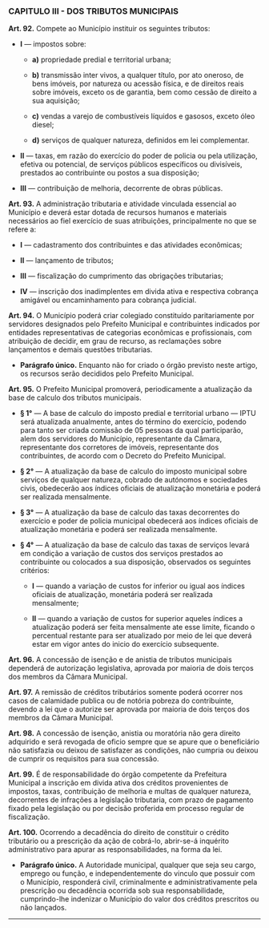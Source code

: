 ### CAPITULO III - DOS TRIBUTOS MUNICIPAIS


**Art. 92.** Compete ao Município instituir os seguintes tributos: 

- **I** — impostos sobre:

	- **a)** propriedade predial e territorial urbana;

	- **b)** transmissão inter vivos, a qualquer título, por ato oneroso, de bens imóveis, por natureza ou acessão física, e de direitos reais sobre imóveis, exceto os de garantia, bem como cessão de direito a sua aquisição;

	- **c)** vendas a varejo de combustíveis líquidos e gasosos, exceto óleo diesel;

	- **d)** serviços de qualquer natureza, definidos em lei complementar.

- **II** — taxas, em razão do exercício do poder de policia ou pela utilização, efetiva ou potencial, de serviços públicos específicos ou divisíveis, prestados ao contribuinte ou postos a sua disposição; 

- **III** — contribuição de melhoria, decorrente de obras públicas.

**Art. 93.** A administração tributaria e atividade vinculada essencial ao Município e deverá estar dotada de recursos humanos e materiais necessários ao fiel exercício de suas atribuições, principalmente no que se refere a: 

- **I** — cadastramento dos contribuintes e das atividades econômicas;

- **II** — lançamento de tributos;

- **III** — fiscalização do cumprimento das obrigações tributarias;

- **IV** — inscrição dos inadimplentes em divida ativa e respectiva cobrança amigável ou encaminhamento para cobrança judicial. 

**Art. 94.** O Município poderá criar colegiado constituído paritariamente por servidores designados pelo Prefeito Municipal e contribuintes indicados por entidades representativas de categorias econômicas e profissionais, com atribuição de decidir, em grau de recurso, as reclamações sobre lançamentos e demais questões tributarias.

- **Parágrafo único.** Enquanto não for criado o órgão previsto neste artigo, os recursos serão decididos pelo Prefeito Municipal. 

**Art. 95.** O Prefeito Municipal promoverá, periodicamente a atualização da base de calculo dos tributos municipais. 

- **§ 1°** — A base de calculo do imposto predial e territorial urbano — IPTU será atualizada anualmente, antes do término do exercício, podendo para tanto ser criada comissão de 05 pessoas da qual participarão, alem dos servidores do Município, representante da Câmara, representante dos corretores de imóveis, representante dos contribuintes, de acordo com o Decreto do Prefeito Municipal. 

- **§ 2°** — A atualização da base de calculo do imposto municipal sobre serviços de qualquer natureza, cobrado de autónomos e sociedades civis, obedecerão aos índices oficiais de atualização monetária e poderá ser realizada mensalmente.

- **§ 3°** — A atualização da base de calculo das taxas decorrentes do exercício e poder de policia municipal obedecerá aos índices oficiais de atualização monetária e poderá ser realizada mensalmente.

- **§ 4°** — A atualização da base de calculo das taxas de serviços levará em condição a variação de custos dos serviços prestados ao contribuinte ou colocados a sua disposição, observados os seguintes critérios:

	- **I** — quando a variação de custos for inferior ou igual aos índices oficiais de atualização, monetária poderá ser realizada mensalmente; 

	- **II** — quando a variação de custos for superior aqueles índices a atualização poderá ser feita mensalmente ate esse limite, ficando o percentual restante para ser atualizado por meio de lei que deverá estar em vigor antes do inicio do exercício subsequente.

**Art. 96.** A concessão de isenção e de anistia de tributos municipais dependerá de autorização legislativa, aprovada por maioria de dois terços dos membros da Câmara Municipal.

**Art. 97.** A remissão de créditos tributários somente poderá ocorrer nos casos de calamidade publica ou de notória pobreza do contribuinte, devendo a lei que o autorize ser aprovada por maioria de dois terços dos membros da Câmara Municipal.

**Art. 98.** A concessão de isenção, anistia ou moratória não gera direito adquirido e será revogada de oficio sempre que se apure que o beneficiário não satisfazia ou deixou de satisfazer as condições, não cumpria ou deixou de cumprir os requisitos para sua concessão.

**Art. 99.** É de responsabilidade do órgão competente da Prefeitura Municipal a inscrição em divida ativa dos créditos provenientes de impostos, taxas, contribuição de melhoria e multas de qualquer natureza, decorrentes de infrações a legislação tributaria, com prazo de pagamento fixado pela legislação ou por decisão proferida em processo regular de fiscalização.

**Art. 100.** Ocorrendo a decadência do direito de constituir o crédito tributário ou a prescrição da ação de cobrá-lo, abrir-se-á inquérito administrativo para apurar as responsabilidades, na forma da lei.

- **Parágrafo único.** A Autoridade municipal, qualquer que seja seu cargo, emprego ou função, e independentemente do vinculo que possuir com o Município, responderá civil, criminalmente e administrativamente pela prescrição ou decadência ocorrida sob sua responsabilidade, cumprindo-lhe indenizar o Município do valor dos créditos prescritos ou não lançados.

---
